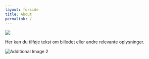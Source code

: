 ```yaml
---
layout: forside
title: About
permalink: /
---
```


<!-- Yderligere billeder og tekst kan tilføjes her -->

<div class="container-fluid mt-5 p-0">
  <img src="{{ site.baseurl }}/path/to/your/Forsidebillede.jpg.jpg" class="img-fluid w-100 mb-3">
  <p>Her kan du tilføje tekst om billedet eller andre relevante oplysninger.</p>
  <img src="{{ site.baseurl }}/path/to/your/Forsidebillede.jpg.jpg" alt="Additional Image 2" class="img-fluid w-100 mb-3">
</div>



